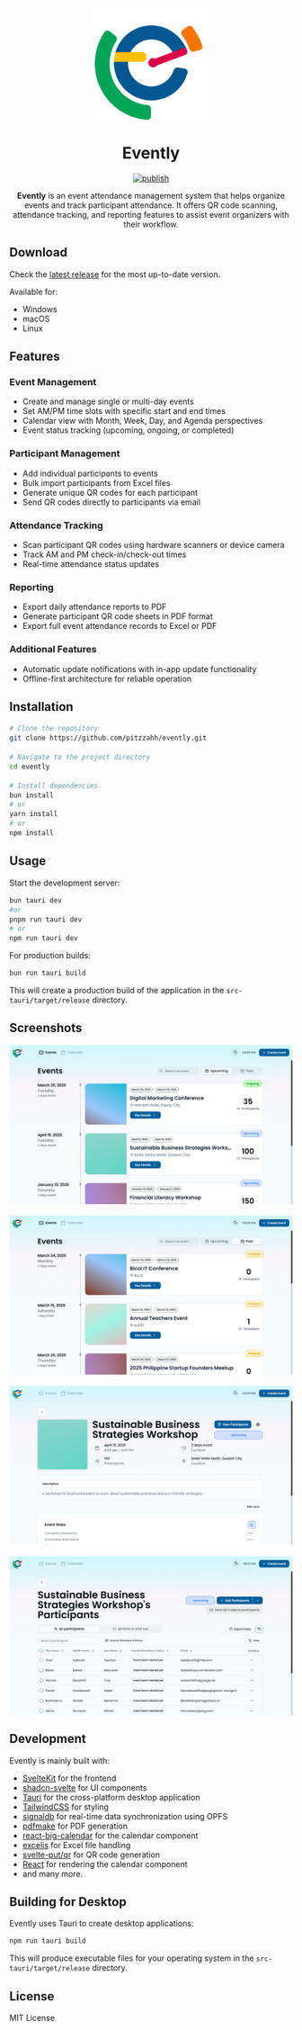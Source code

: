 <div align="center">
  <img src="https://raw.githubusercontent.com/pitzzahh/evently/refs/heads/main/static/favicon.png" alt="Evently Logo" width="200"/>
  <!-- <p style="font-size: 2em; font-weight: bold; margin: 0.5em;">Evently</p> -->
  <h1>Evently</h1>
  <a href="https://github.com/pitzzahh/evently/actions/workflows/publish.yml">
    <img src="https://github.com/pitzzahh/evently/actions/workflows/publish.yml/badge.svg" alt="publish" />
  </a>

  <p>
    <strong>Evently</strong> is an event attendance management system that helps organize events and track participant attendance. It offers QR code scanning, attendance tracking, and reporting features to assist event organizers with their workflow.
  </p>
</div>

## Download

Check the [latest release](https://github.com/pitzzahh/evently/releases/latest) for the most up-to-date version.

Available for:

- Windows
- macOS
- Linux

## Features

### Event Management

- Create and manage single or multi-day events
- Set AM/PM time slots with specific start and end times
- Calendar view with Month, Week, Day, and Agenda perspectives
- Event status tracking (upcoming, ongoing, or completed)

### Participant Management

- Add individual participants to events
- Bulk import participants from Excel files
- Generate unique QR codes for each participant
- Send QR codes directly to participants via email

### Attendance Tracking

- Scan participant QR codes using hardware scanners or device camera
- Track AM and PM check-in/check-out times
- Real-time attendance status updates

### Reporting

- Export daily attendance reports to PDF
- Generate participant QR code sheets in PDF format
- Export full event attendance records to Excel or PDF

### Additional Features

- Automatic update notifications with in-app update functionality
- Offline-first architecture for reliable operation

## Installation

```bash
# Clone the repository
git clone https://github.com/pitzzahh/evently.git

# Navigate to the project directory
cd evently

# Install dependencies
bun install
# or
yarn install
# or
npm install
```

## Usage

Start the development server:

```bash
bun tauri dev
#or
pnpm run tauri dev
# or
npm run tauri dev
```

For production builds:

```bash
bun run tauri build
```

This will create a production build of the application in the `src-tauri/target/release` directory.

## Screenshots

<div align="center">
  <div style="display: grid; grid-template-columns: repeat(auto-fit, minmax(400px, 1fr)); gap: 20px; justify-items: center; max-width: 1200px; margin: 0 auto;">
    <img src="https://raw.githubusercontent.com/pitzzahh/evently/refs/heads/main/upcoming-events.png" alt="Upcoming events list" width="100%"/>
    <img src="https://raw.githubusercontent.com/pitzzahh/evently/refs/heads/main/past-events.png" alt="Past events list" width="100%"/>
    <img src="https://raw.githubusercontent.com/pitzzahh/evently/refs/heads/main/event-details.png" alt="Event details" width="100%"/>
    <img src="https://raw.githubusercontent.com/pitzzahh/evently/refs/heads/main/event-participants.png" alt="Event participants" width="100%"/>
  </div>
</div>

## Development

Evently is mainly built with:

- [SvelteKit](https://github.com/sveltejs/kit) for the frontend
- [shadcn-svelte](https://github.com/huntabyte/shadcn-svelte) for UI components
- [Tauri](https://tauri.app/) for the cross-platform desktop application
- [TailwindCSS](https://github.com/tailwindlabs/tailwindcss) for styling
- [signaldb](https://github.com/maxnowack/signaldb) for real-time data synchronization using OPFS
- [pdfmake](https://github.com/bpampuch/pdfmake) for PDF generation
- [react-big-calendar](https://github.com/jquense/react-big-calendar) for the calendar component
- [exceljs](https://github.com/exceljs/exceljs) for Excel file handling
- [svelte-put/qr](https://svelte-put.vnphanquang.com/docs/qr) for QR code generation
- [React](https://github.com/facebook/react) for rendering the calendar component
- and many more.

## Building for Desktop

Evently uses Tauri to create desktop applications:

```bash
npm run tauri build
```

This will produce executable files for your operating system in the `src-tauri/target/release` directory.

## License

MIT License
